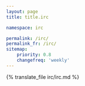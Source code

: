 ```yaml
---
layout: page
title: title.irc

namespace: irc

permalink: /irc/
permalink_fr: /irc/
sitemap:
    priority: 0.8
    changefreq: 'weekly'
---
```


{% translate_file irc/irc.md %}

